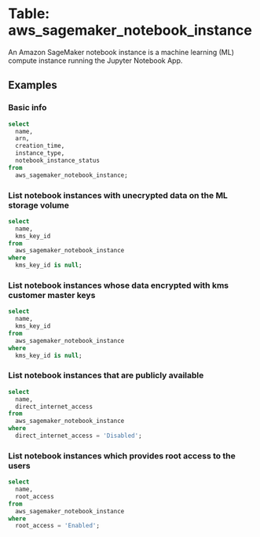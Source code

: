 # Table: aws_sagemaker_notebook_instance

An Amazon SageMaker notebook instance is a machine learning (ML) compute instance running the Jupyter Notebook App.

## Examples

### Basic info

```sql
select
  name,
  arn,
  creation_time,
  instance_type,
  notebook_instance_status
from
  aws_sagemaker_notebook_instance;

```


### List notebook instances with unecrypted data on the ML storage volume

```sql
select
  name,
  kms_key_id
from
  aws_sagemaker_notebook_instance
where
  kms_key_id is null;
```


### List notebook instances whose data encrypted with kms customer master keys

```sql
select
  name,
  kms_key_id
from
  aws_sagemaker_notebook_instance
where
  kms_key_id is null;
```

### List notebook instances that are publicly available

```sql
select
  name,
  direct_internet_access
from
  aws_sagemaker_notebook_instance
where
  direct_internet_access = 'Disabled';
```


### List notebook instances which provides root access to the users

```sql
select
  name,
  root_access
from
  aws_sagemaker_notebook_instance
where
  root_access = 'Enabled';
```